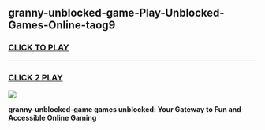 
## granny-unblocked-game-Play-Unblocked-Games-Online-taog9
<h3>
<a href="https://premium76.site?title=granny-unblocked-game&ref=25A">CLICK TO PLAY</a></h3>
<hr>

<h3>
<a href="https://premium76.site?title=granny-unblocked-game&ref=25A">CLICK 2 PLAY</a>
  
</h3>

<a href="https://premium76.site?title=granny-unblocked-game&ref=25A"><img src="https://clearcache.store/games.png"></a>


**granny-unblocked-game games unblocked: Your Gateway to Fun and Accessible Online Gaming**

